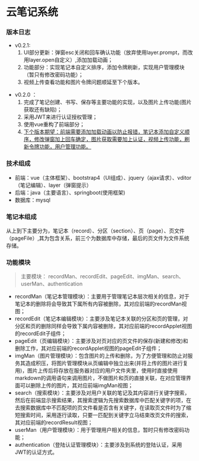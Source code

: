 # 云笔记系统

### 版本日志

* v0.2.1:
  1. UI部分更新：弹窗esc关闭和回车确认功能（放弃使用layer.prompt，而改用layer.open自定义）,添加加载动画；
  2. 功能部分：实现笔记本自定义排序，添加令牌刷新，实现用户管理模块（暂只有修改密码功能）；
  3. 视频上传查看功能和图片令牌问题顺延至下个版本。

+ v0.2.0 ：
  1. 完成了笔记创建、书写、保存等主要功能的实现，以及图片上传功能(图片获取还有缺陷)；
  2. 采用JWT来进行认证授权管理；
  3. 使用vue重构了前端部分；
  4. <u>下个版本期望：前端需要添加加载动画以防止报错，笔记本添加自定义顺序，修改弹窗加上回车确定，图片获取需要加上认证，视频上传功能，刷新令牌功能，用户管理功能。</u>

### 技术组成

* 前端：vue（主体框架）、bootstrap4（UI组成）、jquery（ajax请求）、vditor（笔记编辑）、layer（弹窗提示）
* 后端：java（主要语言）、springboot(使用框架)
* 数据库：mysql

### 笔记本组成

从上到下主要分为，笔记本（record）、分区（section）、页（page）、页文件（pageFile）,其为包含关系，前三个为数据库中存储，最后的页文件为文件系统存储。

### 功能模块

> 主要模块： recordMan、recordEdit、pageEdit、imgMan、search、userMan、authentication

* recordMan（笔记本管理模块）：主要用于管理笔记本层次相关的信息，对于笔记本的删除将会导致其下属所有内容被删除，其对应前端的recordMan视图；
* recordEdit（笔记本编辑模块）：主要涉及笔记本关联的分区和页的管理，对分区和页的删除同样会导致下属内容被删除，其对应前端的recordApplet视图的recordEdit子组件；
* pageEdit（页编辑模块）：主要涉及对页对应的页文件的保存(新建和修改)和删除工作，其对应前端的recordApplet视图的pageEdit子组件；
* imgMan（图片管理模块）：包含图片的上传和删除，为了方便管理和防止对服务其造成积压，将图片管理模块从页编辑中独立出来(并将上传的图片进行复用)，图片上传后将存放在服务器对应的用户文件夹里，使用时直接使用markdown的调用语句来调用图片，不做图片和页的直接关联，在对应管理界面可以删除上传的图片，其对应前端imgMan视图；
* search（搜索模块）：主要涉及对用户关联的笔记及其内容进行关键字搜索，然后在前端显示搜索结果，其搜索逻辑为先搜索数据库中匹配关键字的项，在去搜索数据库中不匹配项的页文件看是否含有关键字，在读取页文件时为了缩短搜索时间，采用逐行读取，只要一匹配到关键字立马结束改页文件的搜索，其对应前端的recordResult视图；
* userMan（用户管理模块）：用于管理用户相关的信息，暂时只有修改密码功能；
* authentication（登陆认证管理模块）：主要涉及到系统的登陆认证，采用JWT的认证方式。

